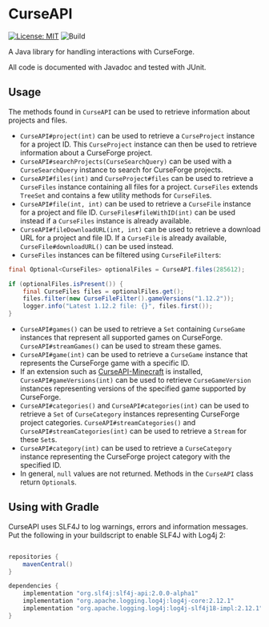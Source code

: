 # CurseAPI

[![License: MIT](https://img.shields.io/badge/License-MIT-yellow.svg)](https://opensource.org/licenses/MIT)
![Build](https://github.com/TheRandomLabs/CurseAPI/workflows/build/badge.svg)

A Java library for handling interactions with CurseForge.

All code is documented with Javadoc and tested with JUnit.

## Usage

The methods found in `CurseAPI` can be used to retrieve information about projects and files.
* `CurseAPI#project(int)` can be used to retrieve a `CurseProject` instance for a project ID.
This `CurseProject` instance can then be used to retrieve information about a CurseForge project.
* `CurseAPI#searchProjects(CurseSearchQuery)` can be used with a `CurseSearchQuery` instance to
search for CurseForge projects.
* `CurseAPI#files(int)` and `CurseProject#files` can be used to retrieve a `CurseFiles` instance
containing all files for a project. `CurseFiles` extends `TreeSet` and contains a few utility
methods for `CurseFile`s.
* `CurseAPI#file(int, int)` can be used to retrieve a `CurseFile` instance for a project and
file ID. `CurseFiles#fileWithID(int)` can be used instead if a `CurseFiles` instance is already
available.
* `CurseAPI#fileDownloadURL(int, int)` can be used to retrieve a download URL for a project and
file ID. If a `CurseFile` is already available, `CurseFile#downloadURL()` can be used instead.
* `CurseFiles` instances can be filtered using `CurseFileFilter`s:
```java
final Optional<CurseFiles> optionalFiles = CurseAPI.files(285612);

if (optionalFiles.isPresent()) {
	final CurseFiles files = optionalFiles.get();
	files.filter(new CurseFileFilter().gameVersions("1.12.2"));
	logger.info("Latest 1.12.2 file: {}", files.first());
}
```
* `CurseAPI#games()` can be used to retrieve a `Set` containing `CurseGame` instances that
represent all supported games on CurseForge. `CurseAPI#streamGames()` can be used to stream these
games.
* `CurseAPI#game(int)` can be used to retrieve a `CurseGame` instance that represents the CurseForge
game with a specific ID.
* If an extension such as [CurseAPI-Minecraft](https://github.com/TheRandomLabs/CurseAPI-Minecraft)
is installed, `CurseAPI#gameVersions(int)` can be used to retrieve `CurseGameVersion` instances
representing versions of the specified game supported by CurseForge.
* `CurseAPI#categories()` and `CurseAPI#categories(int)` can be used to retrieve a `Set` of
`CurseCategory` instances representing CurseForge project categories. `CurseAPI#streamCategories()`
and `CurseAPI#streamCategories(int)` can be used to retrieve a `Stream` for these `Set`s.
* `CurseAPI#category(int)` can be used to retrieve a `CurseCategory` instance representing the
CurseForge project category with the specified ID.
* In general, `null` values are not returned. Methods in the `CurseAPI` class return `Optional`s.

## Using with Gradle

CurseAPI uses SLF4J to log warnings, errors and information messages.
Put the following in your buildscript to enable SLF4J with Log4j 2:

```groovy

repositories {
	mavenCentral()
}

dependencies {
	implementation "org.slf4j:slf4j-api:2.0.0-alpha1"
	implementation "org.apache.logging.log4j:log4j-core:2.12.1"
	implementation "org.apache.logging.log4j:log4j-slf4j18-impl:2.12.1"
}
```
